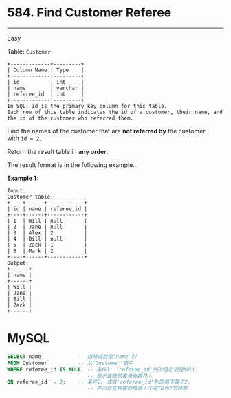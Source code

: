 # 584. Find Customer Referee

---

Easy

Table: `Customer`

```
+-------------+---------+
| Column Name | Type    |
+-------------+---------+
| id          | int     |
| name        | varchar |
| referee_id  | int     |
+-------------+---------+
In SQL, id is the primary key column for this table.
Each row of this table indicates the id of a customer, their name, and the id of the customer who referred them.

```

Find the names of the customer that are **not referred by** the customer with `id = 2`.

Return the result table in **any order**.

The result format is in the following example.

**Example 1:**

```
Input:
Customer table:
+----+------+------------+
| id | name | referee_id |
+----+------+------------+
| 1  | Will | null       |
| 2  | Jane | null       |
| 3  | Alex | 2          |
| 4  | Bill | null       |
| 5  | Zack | 1          |
| 6  | Mark | 2          |
+----+------+------------+
Output:
+------+
| name |
+------+
| Will |
| Jane |
| Bill |
| Zack |
+------+
```

# MySQL

```sql
SELECT name            -- 选择或检索'name'列
FROM Customer          -- 从'Customer'表中
WHERE referee_id IS NULL  -- 条件1: 'referee_id'列的值必须是NULL，
                          -- 表示这些顾客没有推荐人
OR referee_id != 2;    -- 条件2: 或者'referee_id'列的值不等于2，
                          -- 表示这些顾客的推荐人不是ID为2的顾客
```